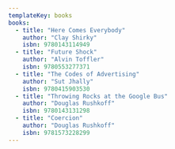 ```yaml
---
templateKey: books
books:
  - title: "Here Comes Everybody"
    author: "Clay Shirky"
    isbn: 9780143114949
  - title: "Future Shock"
    author: "Alvin Toffler"
    isbn: 9780553277371
  - title: "The Codes of Advertising"
    author: "Sut Jhally"
    isbn: 9780415903530
  - title: "Throwing Rocks at the Google Bus"
    author: "Douglas Rushkoff"
    isbn: 9780143131298
  - title: "Coercion"
    author: "Douglas Rushkoff"
    isbn: 9781573228299
---
```

